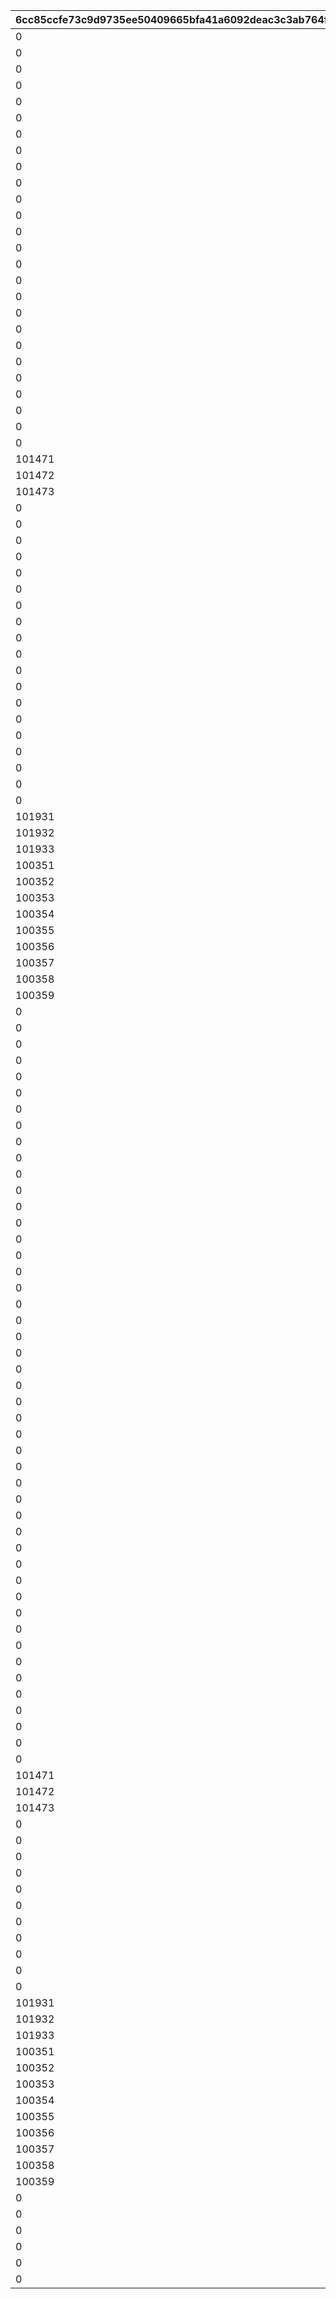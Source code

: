 |6cc85ccfe73c9d9735ee50409665bfa41a6092deac3c3ab764f53c7dc7227afd|ccc6f4d177edcb89d1169b3dd85e9d8191bfe2b39f7104d531b2a54ec64da7e4|68d35669511f49aced9f91851db15d6ac6543e05e8ccc7016581778696e28244|f2d510dddc76eeeedb6276196e153a9c19177a03931949b82bbb2104cda1b315|2538d9d503a7827f50139f1a2b6219a81f43d570c7578e1f0b010fe65861099f|9cabf66bcd9de8a4b9867849fd3b6bdbb4f88efa9b02706d5cbd889ddce88ef9|
| --- | --- | --- | --- | --- | --- |
|0|10008103|1|10008|1|10008001|
|0|10008104|2|10008|1|10008002|
|0|10008105|3|10008|1|10008003|
|0|10008107|4|10008|1|10008004|
|0|10008111|5|10008|1|10008005|
|0|0|201|10008|2|10008006|
|0|10008105|101|10008|201|10008201|
|0|10008107|102|10008|201|10008202|
|0|10008111|103|10008|201|10008203|
|0|10008115|111|10008|202|10008204|
|0|0|105601|10008|101|10008301|
|0|10008103|100901|10008|101|10008302|
|0|10008104|101301|10008|101|10008303|
|0|10008105|105601|10008|101|10008304|
|0|10008107|101301|10008|101|10008305|
|0|10008111|100901|10008|101|10008306|
|0|0|105601|10008|102|10008307|
|0|0|201|10010|2|10010001|
|0|10010112|2|10010|1|10010002|
|0|10010115|3|10010|1|10010003|
|0|10010103|4|10010|1|10010004|
|0|10010105|5|10010|1|10010005|
|0|10010107|6|10010|1|10010006|
|0|10010109|7|10010|1|10010007|
|0|10010112|101|10010|211|10010201|
|0|10010115|0|10010|211|10010202|
|101471|10010110|101461|10010|501|10010501|
|101472|10010110|101462|10010|501|10010502|
|101473|10010110|101463|10010|501|10010503|
|0|1001004|211|10010|3|10010531|
|0|1001201|1|10012|4|10012001|
|0|1001202|2|10012|4|10012002|
|0|1001203|3|10012|4|10012003|
|0|1001204|4|10012|4|10012004|
|0|1001201|101|10012|5|10012301|
|0|1001202|101|10012|5|10012302|
|0|1001203|101|10012|5|10012303|
|0|0|501|10012|6|10012401|
|0|1001204|211|10012|3|10012531|
|0|1001304|211|10013|3|10013531|
|0|1001504|211|10015|3|10015531|
|0|10017102|1|10017|1|10017001|
|0|10017108|2|10017|1|10017002|
|0|10017115|3|10017|1|10017003|
|0|0|105801|10017|101|10017301|
|0|10017102|109901|10017|101|10017302|
|0|0|109901|10017|102|10017303|
|0|1001704|211|10017|3|10017531|
|101931|10021112|101921|10021|501|10021001|
|101932|10021112|101922|10021|501|10021002|
|101933|10021112|101923|10021|501|10021003|
|100351|10021112|100011|10021|501|10021004|
|100352|10021112|100012|10021|501|10021005|
|100353|10021112|100013|10021|501|10021006|
|100354|10021112|100014|10021|501|10021007|
|100355|10021112|100015|10021|501|10021008|
|100356|10021112|100016|10021|501|10021009|
|100357|10021112|100017|10021|501|10021010|
|100358|10021112|100018|10021|501|10021011|
|100359|10021112|100019|10021|501|10021012|
|0|1003904|211|10039|3|10039531|
|0|10053102|1|10053|1|10053001|
|0|10053108|2|10053|1|10053002|
|0|10053115|3|10053|1|10053003|
|0|0|105801|10053|101|10053301|
|0|10053102|109901|10053|101|10053302|
|0|0|109901|10053|102|10053303|
|0|1005304|211|10053|3|10053531|
|0|10084102|1|10084|1|10084001|
|0|10084112|2|10084|1|10084002|
|0|10084115|3|10084|1|10084003|
|0|10085102|1|10085|1|10085001|
|0|10085108|2|10085|1|10085002|
|0|10085115|3|10085|1|10085003|
|0|10112102|1|10112|1|10112001|
|0|10112112|2|10112|1|10112002|
|0|10112115|3|10112|1|10112003|
|0|10113102|1|10113|1|10113001|
|0|10113108|2|10113|1|10113002|
|0|10113115|3|10113|1|10113003|
|0|20008103|1|20008|1|20008001|
|0|20008104|2|20008|1|20008002|
|0|20008105|3|20008|1|20008003|
|0|20008107|4|20008|1|20008004|
|0|20008111|5|20008|1|20008005|
|0|0|201|20008|2|20008006|
|0|20008105|101|20008|201|20008201|
|0|20008107|102|20008|201|20008202|
|0|20008111|103|20008|201|20008203|
|0|20008115|111|20008|202|20008204|
|0|0|105601|20008|101|20008301|
|0|20008103|100901|20008|101|20008302|
|0|20008104|101301|20008|101|20008303|
|0|20008105|105601|20008|101|20008304|
|0|20008107|101301|20008|101|20008305|
|0|20008111|100901|20008|101|20008306|
|0|0|105601|20008|102|20008307|
|0|0|201|20010|2|20010001|
|0|20010110|1|20010|1|20010002|
|0|20010112|2|20010|1|20010003|
|0|20010115|3|20010|1|20010004|
|0|20010103|4|20010|1|20010005|
|0|20010105|5|20010|1|20010006|
|0|20010107|6|20010|1|20010007|
|0|20010109|7|20010|1|20010008|
|0|20010112|101|20010|211|20010201|
|0|20010115|0|20010|211|20010202|
|101471|20010110|101461|20010|501|20010501|
|101472|20010110|101462|20010|501|20010502|
|101473|20010110|101463|20010|501|20010503|
|0|2001004|211|20010|3|20010531|
|0|2001201|1|20012|4|20012001|
|0|2001202|2|20012|4|20012002|
|0|2001203|3|20012|4|20012003|
|0|2001204|4|20012|4|20012004|
|0|2001201|101|20012|5|20012301|
|0|2001202|101|20012|5|20012302|
|0|2001203|101|20012|5|20012303|
|0|0|501|20012|6|20012401|
|0|2001204|211|20012|3|20012531|
|0|2001404|211|20014|3|20014531|
|101931|20016112|101921|20016|501|20016001|
|101932|20016112|101922|20016|501|20016002|
|101933|20016112|101923|20016|501|20016003|
|100351|20016112|100011|20016|501|20016004|
|100352|20016112|100012|20016|501|20016005|
|100353|20016112|100013|20016|501|20016006|
|100354|20016112|100014|20016|501|20016007|
|100355|20016112|100015|20016|501|20016008|
|100356|20016112|100016|20016|501|20016009|
|100357|20016112|100017|20016|501|20016010|
|100358|20016112|100018|20016|501|20016011|
|100359|20016112|100019|20016|501|20016012|
|0|20046102|1|20046|1|20046001|
|0|20046112|2|20046|1|20046002|
|0|20046115|3|20046|1|20046003|
|0|20047102|1|20047|1|20047001|
|0|20047108|2|20047|1|20047002|
|0|20047115|3|20047|1|20047003|